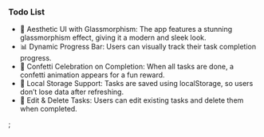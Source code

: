 ### Todo List

- 🎨 Aesthetic UI with Glassmorphism: The app features a stunning glassmorphism effect, giving it a modern and sleek look.
- 📊 Dynamic Progress Bar: Users can visually track their task completion progress.
- 🎉 Confetti Celebration on Completion: When all tasks are done, a confetti animation appears for a fun reward.
- 💾 Local Storage Support: Tasks are saved using localStorage, so users don’t lose data after refreshing.
- 📝 Edit & Delete Tasks: Users can edit existing tasks and delete them when completed.

;
